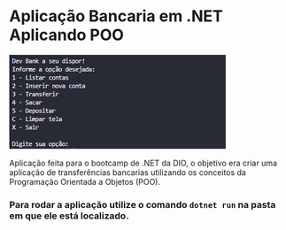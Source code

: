 # Aplicação Bancaria em .NET Aplicando POO

![Console](console.png)

Aplicação feita para o bootcamp de .NET da DIO, o objetivo era criar uma aplicação de transferências bancarias utilizando os conceitos da Programação Orientada a Objetos (POO).

### Para rodar a aplicação utilize o comando <code>dotnet run</code> na pasta em que ele está localizado.